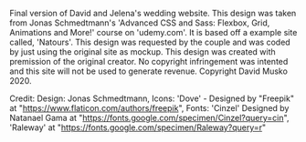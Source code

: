 Final version of David and Jelena's wedding website. This design was taken from Jonas Schmedtmann's 'Advanced CSS and Sass: Flexbox, Grid, Animations and More!' course on 'udemy.com'. It is based off a example site called, 'Natours'. This design was requested by the couple and was coded by just using the original site as mockup. This design was created with premission of the original creator. No copyright infringement was intented and this site will not be used to generate revenue. Copyright David Musko 2020.

Credit:
Design: Jonas Schmedtmann,
Icons: 'Dove' - Designed by "Freepik" at "https://www.flaticon.com/authors/freepik",
Fonts: 'Cinzel' Designed by Natanael Gama at "https://fonts.google.com/specimen/Cinzel?query=cin",
        'Raleway' at "https://fonts.google.com/specimen/Raleway?query=r"